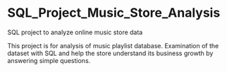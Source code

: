 # SQL_Project_Music_Store_Analysis
SQL project to analyze online music store data

This project is for analysis of music playlist database. Examination of the dataset with SQL and help the store understand its business growth by answering simple questions.


